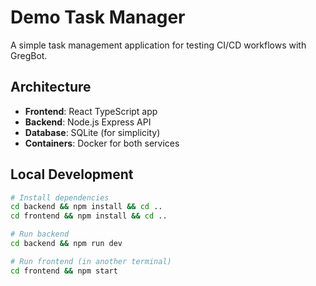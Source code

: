 # Demo Task Manager

A simple task management application for testing CI/CD workflows with GregBot.

## Architecture

- **Frontend**: React TypeScript app
- **Backend**: Node.js Express API
- **Database**: SQLite (for simplicity)
- **Containers**: Docker for both services

## Local Development

```bash
# Install dependencies
cd backend && npm install && cd ..
cd frontend && npm install && cd ..

# Run backend
cd backend && npm run dev

# Run frontend (in another terminal)
cd frontend && npm start
